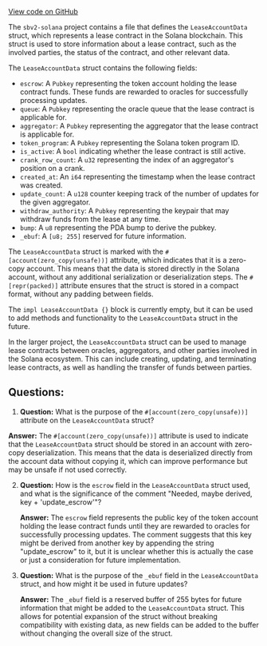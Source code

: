 [View code on GitHub](https://github.com/switchboard-xyz/sbv2-solana/blob/master/rust/switchboard-v2/src/lease.rs)

The `sbv2-solana` project contains a file that defines the `LeaseAccountData` struct, which represents a lease contract in the Solana blockchain. This struct is used to store information about a lease contract, such as the involved parties, the status of the contract, and other relevant data.

The `LeaseAccountData` struct contains the following fields:

- `escrow`: A `Pubkey` representing the token account holding the lease contract funds. These funds are rewarded to oracles for successfully processing updates.
- `queue`: A `Pubkey` representing the oracle queue that the lease contract is applicable for.
- `aggregator`: A `Pubkey` representing the aggregator that the lease contract is applicable for.
- `token_program`: A `Pubkey` representing the Solana token program ID.
- `is_active`: A `bool` indicating whether the lease contract is still active.
- `crank_row_count`: A `u32` representing the index of an aggregator's position on a crank.
- `created_at`: An `i64` representing the timestamp when the lease contract was created.
- `update_count`: A `u128` counter keeping track of the number of updates for the given aggregator.
- `withdraw_authority`: A `Pubkey` representing the keypair that may withdraw funds from the lease at any time.
- `bump`: A `u8` representing the PDA bump to derive the pubkey.
- `_ebuf`: A `[u8; 255]` reserved for future information.

The `LeaseAccountData` struct is marked with the `#[account(zero_copy(unsafe))]` attribute, which indicates that it is a zero-copy account. This means that the data is stored directly in the Solana account, without any additional serialization or deserialization steps. The `#[repr(packed)]` attribute ensures that the struct is stored in a compact format, without any padding between fields.

The `impl LeaseAccountData {}` block is currently empty, but it can be used to add methods and functionality to the `LeaseAccountData` struct in the future.

In the larger project, the `LeaseAccountData` struct can be used to manage lease contracts between oracles, aggregators, and other parties involved in the Solana ecosystem. This can include creating, updating, and terminating lease contracts, as well as handling the transfer of funds between parties.
## Questions: 
 1. **Question:** What is the purpose of the `#[account(zero_copy(unsafe))]` attribute on the `LeaseAccountData` struct?
   
   **Answer:** The `#[account(zero_copy(unsafe))]` attribute is used to indicate that the `LeaseAccountData` struct should be stored in an account with zero-copy deserialization. This means that the data is deserialized directly from the account data without copying it, which can improve performance but may be unsafe if not used correctly.

2. **Question:** How is the `escrow` field in the `LeaseAccountData` struct used, and what is the significance of the comment "Needed, maybe derived, key + 'update_escrow'"?

   **Answer:** The `escrow` field represents the public key of the token account holding the lease contract funds until they are rewarded to oracles for successfully processing updates. The comment suggests that this key might be derived from another key by appending the string "update_escrow" to it, but it is unclear whether this is actually the case or just a consideration for future implementation.

3. **Question:** What is the purpose of the `_ebuf` field in the `LeaseAccountData` struct, and how might it be used in future updates?

   **Answer:** The `_ebuf` field is a reserved buffer of 255 bytes for future information that might be added to the `LeaseAccountData` struct. This allows for potential expansion of the struct without breaking compatibility with existing data, as new fields can be added to the buffer without changing the overall size of the struct.